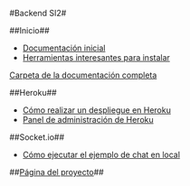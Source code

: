 #Backend SI2#

##Inicio##
* [Documentación inicial](https://github.com/iblancasa/BackendSI2-IV/wiki/Documentaci%C3%B3n-inicial)
* [Herramientas interesantes para instalar](https://github.com/iblancasa/BackendSI2-IV/wiki/Herramientas-interesantes-para-instalar)

[Carpeta de la documentación completa](https://github.com/iblancasa/BackendSI2-IV/tree/master/Documentaci%C3%B3n)

##Heroku##
* [Cómo realizar un despliegue en Heroku](https://github.com/iblancasa/BackendSI2-IV/wiki/C%C3%B3mo-realizar-un-despliegue-en-Heroku)
* [Panel de administración de Heroku](https://github.com/iblancasa/BackendSI2-IV/wiki/Panel-de-control-Heroku)


##Socket.io##
* [Cómo ejecutar el ejemplo de chat en local](https://github.com/iblancasa/BackendSI2-IV/wiki/Instalaci%C3%B3n-en-local-del-ejemplo-de-chat)

##[Página del proyecto](https://github.com/iblancasa/BackendSI2-IV/wiki/Panel-de-control-Heroku)##
